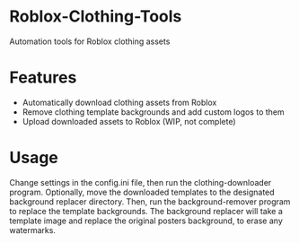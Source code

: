 # Roblox-Clothing-Tools
Automation tools for Roblox clothing assets

# Features
* Automatically download clothing assets from Roblox
* Remove clothing template backgrounds and add custom logos to them
* Upload downloaded assets to Roblox (WIP, not complete)

# Usage
Change settings in the config.ini file, then run the clothing-downloader program.
Optionally, move the downloaded templates to the designated background replacer directory. 
Then, run the background-remover program to replace the template backgrounds.
The background replacer will take a template image and replace the original posters background, to erase any watermarks.
